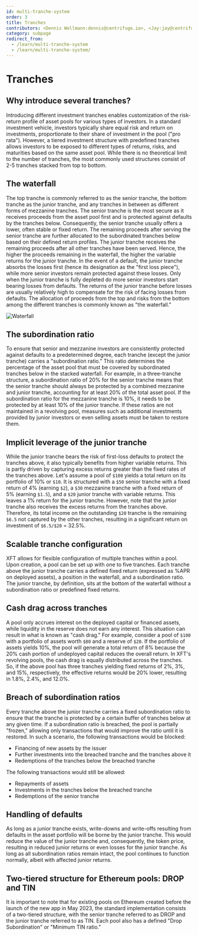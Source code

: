 ```yaml
---
id: multi-tranche-system
order: 3
title: Tranches
contributors: <Dennis Wellmann:dennis@centrifuge.io>, <Jay:jay@centrifuge.io>
category: subpage
redirect_from:
  - /learn/multi-tranche-system
  - /learn/multi-tranche-system/
---
```


# Tranches

## Why introduce several tranches?

Introducing different investment tranches enables customization of the risk-return profile of asset pools for various types of investors. In a standard investment vehicle, investors typically share equal risk and return on investments, proportionate to their share of investment in the pool ("pro rata"). However, a tiered investment structure with predefined tranches allows investors to be exposed to different types of returns, risks, and maturities based on the same asset pool. While there is no theoretical limit to the number of tranches, the most commonly used structures consist of 2-5 tranches stacked from top to bottom.

## The waterfall

The top tranche is commonly referred to as the senior tranche, the bottom tranche as the junior tranche, and any tranches in between as different forms of mezzanine tranches. The senior tranche is the most secure as it receives proceeds from the asset pool first and is protected against defaults by the tranches below. Consequently, the senior tranche usually offers a lower, often stable or fixed return. The remaining proceeds after serving the senior tranche are further allocated to the subordinated tranches below based on their defined return profiles. The junior tranche receives the remaining proceeds after all other tranches have been served. Hence, the higher the proceeds remaining in the waterfall, the higher the variable returns for the junior tranche. In the event of a default, the junior tranche absorbs the losses first (hence its designation as the "first loss piece"), while more senior investors remain protected against these losses. Only when the junior tranche is fully depleted do more senior investors start bearing losses from defaults. The returns of the junior tranche before losses are usually relatively high to compensate for the risk of facing losses from defaults. The allocation of proceeds from the top and risks from the bottom among the different tranches is commonly known as "the waterfall."

![Waterfall](./images/pool_tranches.svg)

## The subordination ratio

To ensure that senior and mezzanine investors are consistently protected against defaults to a predetermined degree, each tranche (except the junior tranche) carries a "subordination ratio." This ratio determines the percentage of the asset pool that must be covered by subordinated tranches below in the stacked waterfall.
For example, in a three-tranche structure, a subordination ratio of 20% for the senior tranche means that the senior tranche should always be protected by a combined mezzanine and junior tranche, accounting for at least 20% of the total asset pool. If the subordination ratio for the mezzanine tranche is 10%, it needs to be protected by at least 10% of the junior tranche. If these ratios are not maintained in a revolving pool, measures such as additional investments provided by junior investors or even selling assets must be taken to restore them.

## Implicit leverage of the junior tranche

While the junior tranche bears the risk of first-loss defaults to protect the tranches above, it also typically benefits from higher variable returns. This is partly driven by capturing excess returns greater than the fixed rates of the tranches above.
Let's assume a pool of `$100` yields a total return on its portfolio of 10% or `$10`. It is structured with a `$50` senior tranche with a fixed return of 4% (earning `$2`), a `$30` mezzanine tranche with a fixed return of 5% (earning `$1.5`), and a `$20` junior tranche with variable returns. This leaves a 1% return for the junior tranche. However, note that the junior tranche also receives the excess returns from the tranches above. Therefore, its total income on the outstanding `$20` tranche is the remaining `$6.5` not captured by the other tranches, resulting in a significant return on investment of `$6.5/$20` = 32.5%.

## Scalable tranche configuration

XFT allows for flexible configuration of multiple tranches within a pool. Upon creation, a pool can be set up with one to five tranches. Each tranche above the junior tranche carries a defined fixed return (expressed as %APR on deployed assets), a position in the waterfall, and a subordination ratio. The junior tranche, by definition, sits at the bottom of the waterfall without a subordination ratio or predefined fixed returns.

## Cash drag across tranches

A pool only accrues interest on the deployed capital or financed assets, while liquidity in the reserve does not earn any interest. This situation can result in what is known as "cash drag."
For example, consider a pool of `$100` with a portfolio of assets worth `$80` and a reserve of `$20`. If the portfolio of assets yields 10%, the pool will generate a total return of 8% because the 20% cash portion of undeployed capital reduces the overall return.
In XFT's revolving pools, the cash drag is equally distributed across the tranches. So, if the above pool has three tranches yielding fixed returns of 2%, 3%, and 15%, respectively, the effective returns would be 20% lower, resulting in 1.8%, 2.4%, and 12.0%.

## Breach of subordination ratios

Every tranche above the junior tranche carries a fixed subordination ratio to ensure that the tranche is protected by a certain buffer of tranches below at any given time. If a subordination ratio is breached, the pool is partially "frozen," allowing only transactions that would improve the ratio until it is restored. In such a scenario, the following transactions would be blocked:

- Financing of new assets by the issuer
- Further investments into the breached tranche and the tranches above it
- Redemptions of the tranches below the breached tranche

The following transactions would still be allowed:

- Repayments of assets
- Investments in the tranches below the breached tranche
- Redemptions of the senior tranche

## Handling of defaults

As long as a junior tranche exists, write-downs and write-offs resulting from defaults in the asset portfolio will be borne by the junior tranche. This would reduce the value of the junior tranche and, consequently, the token price, resulting in reduced junior returns or even losses for the junior tranche. As long as all subordination ratios remain intact, the pool continues to function normally, albeit with affected junior returns.

## Two-tiered structure for Ethereum pools: DROP and TIN

It is important to note that for existing pools on Ethereum created before the launch of the new app in May 2023, the standard implementation consists of a two-tiered structure, with the senior tranche referred to as DROP and the junior tranche referred to as TIN. Each pool also has a defined "Drop Subordination" or "Minimum TIN ratio."
